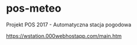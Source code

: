 # pos-meteo
Projekt POS 2017 - Automatyczna stacja pogodowa

https://wstation.000webhostapp.com/main.htm
